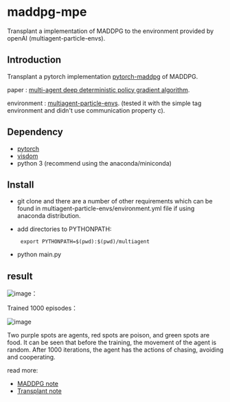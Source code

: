 # maddpg-mpe
Transplant a implementation of MADDPG to the environment provided by openAI (multiagent-particle-envs).

## Introduction

Transplant a pytorch implementation [pytorch-maddpg](https://github.com/xuehy/pytorch-maddpg]) of MADDPG.

paper : [multi-agent deep deterministic policy gradient algorithm](https://arxiv.org/abs/1706.02275).

environment : [multiagent-particle-envs](https://github.com/openai/multiagent-particle-envs). 
(tested it with the simple tag environment and didn't use communication property c).


## Dependency

- [pytorch](https://github.com/pytorch/pytorch)
- [visdom](https://github.com/facebookresearch/visdom)
- python 3 (recommend using the anaconda/miniconda)

## Install

- git clone and there are a number of other requirements which can be found in multiagent-particle-envs/environment.yml file if using anaconda distribution.
- add directories to PYTHONPATH: 
      
       export PYTHONPATH=$(pwd):$(pwd)/multiagent
- python main.py

## result

![image](https://github.com/yexme/maddpg-mpe/blob/master/picture/Waterworld_beforTrain.gif)：


Trained 1000 episodes：

![image](https://github.com/yexme/maddpg-mpe/blob/master/picture/Waterworld_Trained.gif)

Two purple spots are agents, red spots are poison, and green spots are food. It can be seen that before the training, the movement of the agent is random. After 1000 iterations, the agent has the actions of chasing, avoiding and cooperating.

read more:
- [MADDPG note](https://zhuanlan.zhihu.com/p/30527842)
- [Transplant note](https://zhuanlan.zhihu.com/p/31175608)





